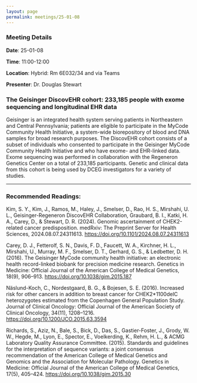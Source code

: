 ```yaml
---
layout: page
permalink: meetings/25-01-08
---
```


### Meeting Details

**Date**: 25-01-08

**Time**: 11:00-12:00 

**Location**: Hybrid: Rm 6E032/34 and via Teams 

**Presenter**: Dr. Douglas Stewart

###  The Geisinger DiscovEHR cohort: 233,185 people with exome sequencing and longitudinal EHR data

Geisinger is an integrated health system serving patients in Northeastern and Central Pennsylvania; patients are eligible to participate in the MyCode Community Health Initiative, a system-wide biorepository of blood and DNA samples for broad research purposes. The DiscovEHR cohort consists of a subset of individuals who consented to participate in the Geisinger MyCode Community Health Initiative and who have exome- and EHR-linked data. Exome sequencing was performed in collaboration with the Regeneron Genetics Center on a total of 233,185 participants. Genetic and clinical data from this cohort is being used by DCEG investigators for a variety of studies.

---

### Recommended Readings:
Kim, S. Y., Kim, J., Ramos, M., Haley, J., Smelser, D., Rao, H. S., Mirshahi, U. L., Geisinger-Regeneron DiscovEHR Collaboration, Graubard, B. I., Katki, H. A., Carey, D., & Stewart, D. R. (2024). Genomic ascertainment of CHEK2-related cancer predisposition. medRxiv: The Preprint Server for Health Sciences, 2024.08.07.24311613. https://doi.org/10.1101/2024.08.07.24311613

Carey, D. J., Fetterolf, S. N., Davis, F. D., Faucett, W. A., Kirchner, H. L., Mirshahi, U., Murray, M. F., Smelser, D. T., Gerhard, G. S., & Ledbetter, D. H. (2016). The Geisinger MyCode community health initiative: an electronic health record-linked biobank for precision medicine research. Genetics in Medicine: Official Journal of the American College of Medical Genetics, 18(9), 906–913. https://doi.org/10.1038/gim.2015.187

Näslund-Koch, C., Nordestgaard, B. G., & Bojesen, S. E. (2016). Increased risk for other cancers in addition to breast cancer for CHEK2*1100delC heterozygotes estimated from the Copenhagen General Population Study. Journal of Clinical Oncology: Official Journal of the American Society of Clinical Oncology, 34(11), 1208–1216. https://doi.org/10.1200/JCO.2015.63.3594

Richards, S., Aziz, N., Bale, S., Bick, D., Das, S., Gastier-Foster, J., Grody, W. W., Hegde, M., Lyon, E., Spector, E., Voelkerding, K., Rehm, H. L., & ACMG Laboratory Quality Assurance Committee. (2015). Standards and guidelines for the interpretation of sequence variants: a joint consensus recommendation of the American College of Medical Genetics and Genomics and the Association for Molecular Pathology. Genetics in Medicine: Official Journal of the American College of Medical Genetics, 17(5), 405–424. https://doi.org/10.1038/gim.2015.30


<br><br>


